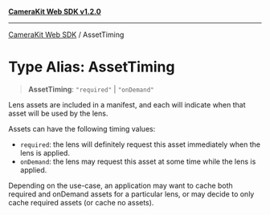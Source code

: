 [**CameraKit Web SDK v1.2.0**](../README.md)

***

[CameraKit Web SDK](../globals.md) / AssetTiming

# Type Alias: AssetTiming

> **AssetTiming**: `"required"` \| `"onDemand"`

Lens assets are included in a manifest, and each will indicate when that asset will be used by the lens.

Assets can have the following timing values:
- `required`: the lens will definitely request this asset immediately when the lens is applied.
- `onDemand`: the lens may request this asset at some time while the lens is applied.

Depending on the use-case, an application may want to cache both required and onDemand assets for
a particular lens, or may decide to only cache required assets (or cache no assets).
